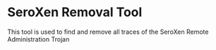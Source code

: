 # SeroXen Removal Tool

This tool is used to find and remove all traces of the SeroXen Remote Administration Trojan
